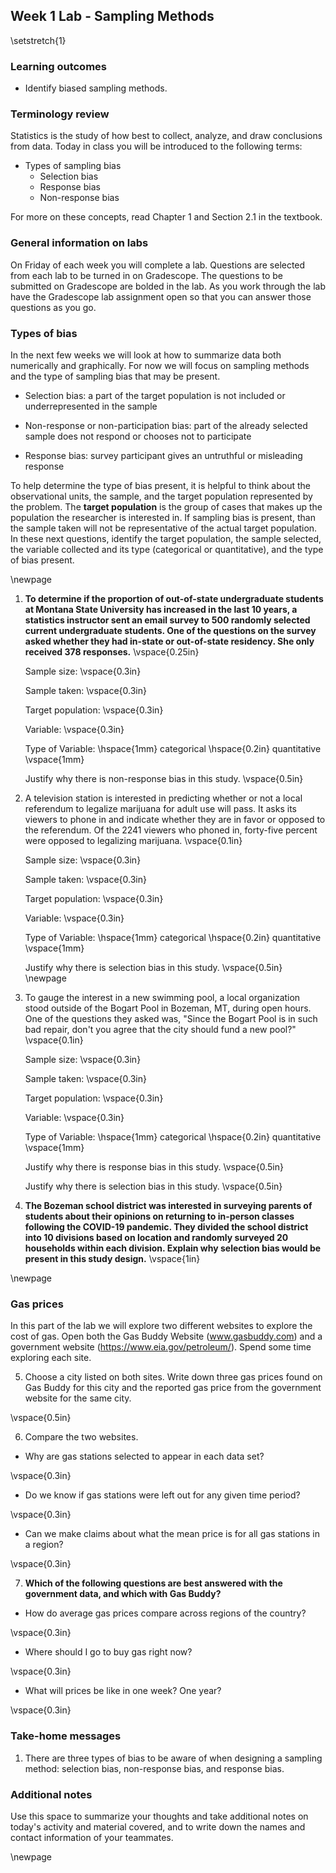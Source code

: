 ## Week 1 Lab - Sampling Methods

\setstretch{1}

### Learning outcomes

* Identify biased sampling methods.

### Terminology review
Statistics is the study of how best to collect, analyze, and draw conclusions from data.  Today in class you will be introduced to the following terms:

* Types of sampling bias 
    - Selection bias
    - Response bias
    - Non-response bias

For more on these concepts, read Chapter 1 and Section 2.1 in the textbook.

### General information on labs

On Friday of each week you will complete a lab. Questions are selected from each lab to be turned in on Gradescope.  The questions to be submitted on Gradescope are bolded in the lab.  As you work through the lab have the Gradescope lab assignment open so that you can answer those questions as you go.  

### Types of bias 

In the next few weeks we will look at how to summarize data both numerically and graphically.  For now we will focus on sampling methods and the type of sampling bias that may be present.

* Selection bias: a part of the target population is not included or underrepresented in the sample

* Non-response or non-participation bias: part of the already selected sample does not respond or chooses not to participate

* Response bias: survey participant gives an untruthful or misleading response

To help determine the type of bias present, it is helpful to think about the observational units, the sample, and the target population represented by the problem. The **target population** is the group of cases that makes up the population the researcher is interested in. If sampling bias is present, than the sample taken will not be representative of the actual target population.  In these next questions, identify the target population, the sample selected, the variable collected and its type (categorical or quantitative), and the type of bias present.

\newpage


1. **To determine if the proportion of out-of-state undergraduate students at Montana State University has increased in the last 10 years, a statistics instructor sent an email survey to 500 randomly selected current undergraduate students.  One of the questions on the survey asked whether they had in-state or out-of-state residency.  She only received 378 responses.**
\vspace{0.25in}

    Sample size:
\vspace{0.3in}

    Sample taken:
\vspace{0.3in}

    Target population:
\vspace{0.3in}

    Variable:
\vspace{0.3in}

    Type of Variable: \hspace{1mm}  categorical \hspace{0.2in} quantitative
\vspace{1mm}

    Justify why there is non-response bias in this study.
\vspace{0.5in}

2.  A television station is interested in predicting whether or not a local referendum to legalize marijuana for adult use will pass. It asks its viewers to phone in and indicate whether they are in favor or opposed to the referendum. Of the 2241 viewers who phoned in, forty-five percent were opposed to legalizing marijuana.
\vspace{0.1in}

    Sample size:
\vspace{0.3in}

    Sample taken:
\vspace{0.3in}

    Target population:
\vspace{0.3in}

    Variable:
\vspace{0.3in}

    Type of Variable: \hspace{1mm}  categorical \hspace{0.2in} quantitative
\vspace{1mm}

    Justify why there is selection bias in this study.
\vspace{0.5in}
\newpage

3. To gauge the interest in a new swimming pool, a local organization stood outside of the Bogart Pool in Bozeman, MT, during open hours.  One of the questions they asked was, "Since the Bogart Pool is in such bad repair, don't you agree that the city should fund a new pool?"
\vspace{0.1in}

    Sample size:
\vspace{0.3in}

    Sample taken:
\vspace{0.3in}

    Target population:
\vspace{0.3in}

    Variable:
\vspace{0.3in}

    Type of Variable: \hspace{1mm}  categorical \hspace{0.2in} quantitative
\vspace{1mm}

    Justify why there is response bias in this study.
\vspace{0.5in}

    Justify why there is selection bias in this study.
\vspace{0.5in}

4. **The Bozeman school district was interested in surveying parents of students about their opinions on returning to in-person classes following the COVID-19 pandemic.  They divided the school district into 10 divisions based on location and randomly surveyed 20 households within each division.  Explain why selection bias would be present in this study design.**
\vspace{1in}

\newpage

### Gas prices 

In this part of the lab we will explore two different websites to explore the cost of gas.  Open both the Gas Buddy Website (www.gasbuddy.com) and a government website (https://www.eia.gov/petroleum/).  Spend some time exploring each site.

5. Choose a city listed on both sites.  Write down three gas prices found on Gas Buddy for this city and the reported gas price from the government website for the same city.

\vspace{0.5in}

6. Compare the two websites.  

* Why are gas stations selected to appear in each data set?

\vspace{0.3in}

* Do we know if gas stations were left out for any given time period?

\vspace{0.3in}

* Can we make claims about what the mean price is for all gas stations in a region?

\vspace{0.3in}

7. **Which of the following questions are best answered with the government data, and which with Gas Buddy?**

* How do average gas prices compare across regions of the country?

\vspace{0.3in}

* Where should I go to buy gas right now?

\vspace{0.3in}

* What will prices be like in one week?  One year?

\vspace{0.3in}



### Take-home messages

1. There are three types of bias to be aware of when designing a sampling method: selection bias, non-response bias, and response bias.

### Additional notes

Use this space to summarize your thoughts and take additional notes on today's activity and material covered, and to write down the names and contact information of your teammates.

\newpage
